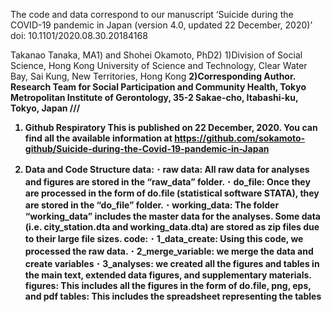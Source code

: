 The code and data correspond to our manuscript ‘Suicide during the COVID-19 pandemic in Japan (version 4.0, updated 22 December, 2020)’ 
doi: 10.1101/2020.08.30.20184168

Takanao Tanaka, MA1) and Shohei Okamoto, PhD2)
1)Division of Social Science, Hong Kong University of Science and Technology, Clear Water Bay, Sai Kung, New Territories, Hong Kong <b>
2)Corresponding Author. Research Team for Social Participation and Community Health, Tokyo Metropolitan Institute of Gerontology, 35-2 Sakae-cho, Itabashi-ku, Tokyo, Japan ///

1.	Github Respiratory
This is published on 22 December, 2020. You can find all the available information at
https://github.com/sokamoto-github/Suicide-during-the-Covid-19-pandemic-in-Japan

2.	Data and Code Structure
data: 
･	raw data: All raw data for analyses and figures are stored in the “raw_data” folder. 
･	do_file: Once they are processed in the form of do.file (statistical software STATA), they are stored in the “do_file” folder. 
･	working_data: The folder “working_data” includes the master data for the analyses. Some data (i.e. city_station.dta and working_data.dta) are stored as zip files due to their large file sizes.
code: 
･	1_data_create: Using this code, we processed the raw data. 
･	2_merge_variable: we merge the data and create variables
･	3_analyses: we created all the figures and tables in the main text, extended data figures, and supplementary materials.
figures: This includes all the figures in the form of do.file, png, eps, and pdf
tables: This includes the spreadsheet representing the tables
